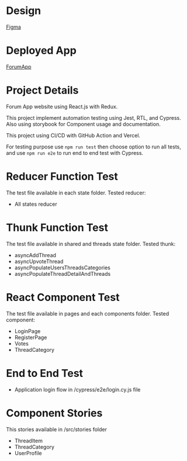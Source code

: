 # Design

[Figma](
https://www.figma.com/file/mTQaziKGrmVoVjFooYxo7I/dicoding_forumApp_submissonOne?node-id=0%3A1&t=btb9RYsMPhw6rgd9-1) 

# Deployed App

[ForumApp](https://forum-app-mu.vercel.app/)

# Project Details
Forum App website using React.js with Redux.

This project implement automation testing using Jest, RTL, and Cypress. Also using storybook for Component usage and documentation.

This project using CI/CD with GitHub Action and Vercel.

For testing purpose use `npm run test` then choose option to run all tests, and use `npm run e2e` to run end to end test with Cypress.

# Reducer Function Test
The test file available in each state folder. Tested reducer:
- All states reducer

# Thunk Function Test
The test file available in shared and threads state folder. Tested thunk:
- asyncAddThread
- asyncUpvoteThread
- asyncPopulateUsersThreadsCategories
- asyncPopulateThreadDetailAndThreads

# React Component Test
The test file available in pages and each components folder. Tested component:
- LoginPage
- RegisterPage
- Votes
- ThreadCategory

# End to End Test
- Application login flow in /cypress/e2e/login.cy.js file

# Component Stories
This stories available in /src/stories folder
- ThreadItem
- ThreadCategory
- UserProfile